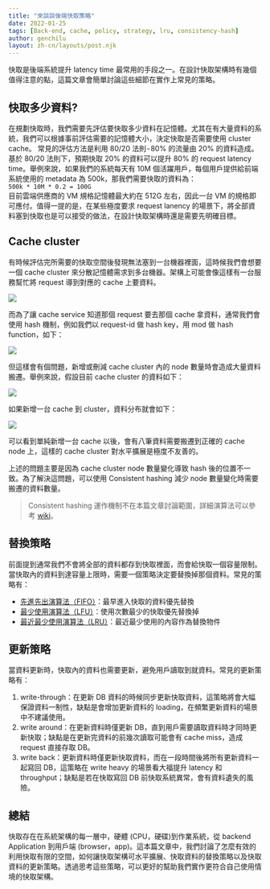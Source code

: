 ```yaml
---
title: "來談談後端快取策略"
date: 2022-01-25
tags: [Back-end, cache, policy, strategy, lru, consistency-hash]
author: genchilu
layout: zh-cn/layouts/post.njk
---
```


<!-- summary -->
快取是後端系統提升 latency time 最常用的手段之一。在設計快取架構時有幾個值得注意的點，這篇文章會簡單討論這些細節在實作上常見的策略。
<!-- summary -->  

## 快取多少資料?
在規劃快取時，我們需要先評估要快取多少資料在記憶體。尤其在有大量資料的系統，我們可以根據事前評估需要的記憶體大小，決定快取是否需要使用 cluster cache。
常見的評估方法是利用 80/20 法則 - 80% 的流量由 20% 的資料造成。基於 80/20 法則下，預期快取 20% 的資料可以提升 80% 的 request latency time。舉例來說，如果我們的系統每天有 10M 個活躍用戶，每個用戶提供給前端系統使用的 metadata 為 500k，那我們需要快取的資料為：  
```500k * 10M * 0.2 = 100G```  
目前雲端供應商的 VM 規格記憶體最大約在 512G 左右，因此一台 VM 的規格即可應付。值得一提的是，在某些極度要求 request lanency 的場景下，將全部資料塞到快取也是可以接受的做法，在設計快取架構時還是需要先明確目標。

## Cache cluster
有時候評估完所需要的快取空間後發現無法塞到一台機器裡面，這時候我們會想要一個 cache cluster 來分散記憶體需求到多台機器。架構上可能會像這樣有一台服務幫忙將 request 導到對應的 cache 上要資料。

![](/img/posts/genchilu/cache-strategy/cache-cluster.png)  

而為了讓 cache service 知道那個 request 要去那個 cache 拿資料，通常我們會使用 hash 機制，例如我們以 request-id 做 hash key，用 mod 做 hash function，如下：

![](/img/posts/genchilu/cache-strategy/cash-native-hash-1.png)  

但這樣會有個問題，新增或刪減 cache cluster 內的 node 數量時會造成大量資料搬遷。舉例來說，假設目前 cache cluster 的資料如下：

![](/img/posts/genchilu/cache-strategy/cash-native-hash-2.png)  

如果新增一台 cache 到 cluster，資料分布就會如下：

![](/img/posts/genchilu/cache-strategy/cash-native-hash-3.png)  

可以看到單純新增一台 cache 以後，會有八筆資料需要搬遷到正確的 cache node 上，這樣的 cache cluster 對水平擴展是極度不友善的。  
  
上述的問題主要是因為 cache cluster node 數量變化導致 hash 後的位置不一致。為了解決這問題，可以使用 Consistent hashing 減少 node 數量變化時需要搬遷的資料數量。

>Consistent hashing 運作機制不在本篇文章討論範圍，詳細演算法可以參考 [wiki](https://en.wikipedia.org/wiki/Consistent_hashing)。

## 替換策略
前面提到通常我們不會將全部的資料都存到快取裡面，而會給快取一個容量限制。當快取內的資料到達容量上限時，需要一個策略決定要替換掉那個資料。常見的策略有：
* [先進先出演算法（FIFO）](https://medium.com/r?url=https%3A%2F%2Fzh.wikipedia.org%2Fwiki%2F%25E5%2585%2588%25E9%2580%25B2%25E5%2585%2588%25E5%2587%25BA%25E6%25BC%2594%25E7%25AE%2597%25E6%25B3%2595)：最早進入快取的資料優先替換
* [最少使用演算法（LFU）](https://en.wikipedia.org/wiki/Least_frequently_used)：使用次數最少的快取優先替換掉
* [最近最少使用演算法（LRU）](https://medium.com/r?url=https%3A%2F%2Fzh.wikipedia.org%2Fw%2Findex.php%3Ftitle%3D%25E6%259C%2580%25E8%25BF%2591%25E6%259C%2580%25E5%25B0%2591%25E4%25BD%25BF%25E7%2594%25A8%25E7%25AE%2597%25E6%25B3%2595%26action%3Dedit%26redlink%3D1)：最近最少使用的內容作為替換物件

## 更新策略
當資料更新時，快取內的資料也需要更新，避免用戶讀取到就資料。常見的更新策略有：
1. write-through：在更新 DB 資料的時候同步更新快取資料，這策略將會大幅保證資料一制性，缺點是會增加更新資料的 loading，在頻繁更新資料的場景中不建議使用。
1. write around：在更新資料時僅更新 DB，直到用戶需要讀取資料時才同時更新快取；缺點是在更新完資料的前幾次讀取可能會有 cache miss，造成 request 直接存取 DB。
1. write back：更新資料時僅更新快取資料，而在一段時間後將所有更新資料一起寫回 DB，這策略在 write heavy 的場景看大福提升 latency 和 throughput；缺點是若在快取寫回 DB 前快取系統異常，會有資料遺失的風險。

## 總結
快取存在在系統架構的每一層中，硬體 (CPU，硬碟)到作業系統，從 backend Application 到用戶端 (browser，app)。這本篇文章中，我們討論了怎麼有效的利用快取有限的空間，如何讓快取架構可水平擴展、快取資料的替換策略以及快取資料的更新策略。透過思考這些策略，可以更好的幫助我們實作更符合自己使用情境的快取架構。
